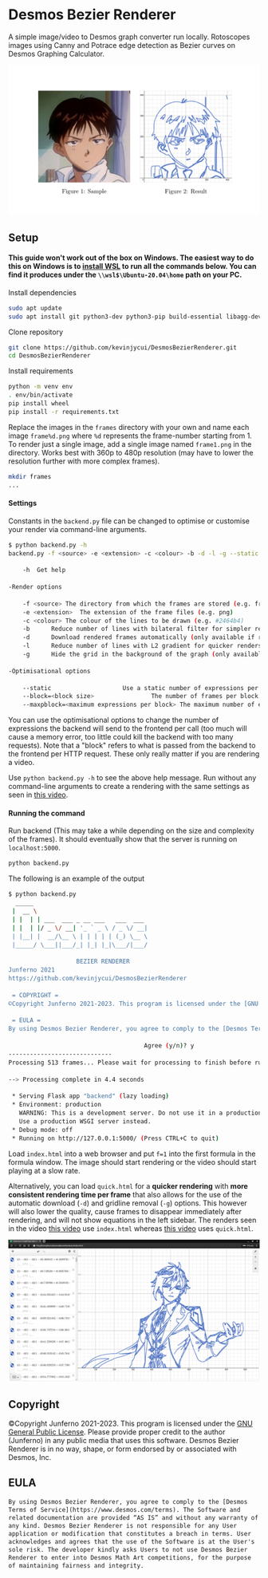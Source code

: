 # Desmos Bezier Renderer

A simple image/video to Desmos graph converter run locally. Rotoscopes images using Canny and Potrace edge detection as Bezier curves on Desmos Graphing Calculator.

![](github/figures.png)

## Setup
#### This guide won't work out of the box on Windows. The easiest way to do this on Windows is to [install WSL](https://learn.microsoft.com/en-us/windows/wsl/install) to run all the commands below. You can find it produces under the `\\wsl$\Ubuntu-20.04\home` path on your PC.
Install dependencies
```sh
sudo apt update
sudo apt install git python3-dev python3-pip build-essential libagg-dev libpotrace-dev pkg-config
```

Clone repository
```sh
git clone https://github.com/kevinjycui/DesmosBezierRenderer.git
cd DesmosBezierRenderer
```

Install requirements
```sh
python -m venv env
. env/bin/activate
pip install wheel
pip install -r requirements.txt
```
Replace the images in the `frames` directory with your own and name each image `frame%d.png` where `%d` represents the frame-number starting from 1. To render just a single image, add a single image named `frame1.png` in the directory. Works best with 360p to 480p resolution (may have to lower the resolution further with more complex frames).
```sh
mkdir frames
...
```
#### Settings
Constants in the `backend.py` file can be changed to optimise or customise your render via command-line arguments.

```sh
$ python backend.py -h
backend.py -f <source> -e <extension> -c <colour> -b -d -l -g --static --block=<block size> --maxpblock=<max expressions per block>

	-h	Get help

-Render options

	-f <source>	The directory from which the frames are stored (e.g. frames)
	-e <extension>	The extension of the frame files (e.g. png)
	-c <colour>	The colour of the lines to be drawn (e.g. #2464b4)
	-b		Reduce number of lines with bilateral filter for simpler renders
	-d		Download rendered frames automatically (only available if rendering quick.html)
	-l		Reduce number of lines with L2 gradient for quicker renders
	-g		Hide the grid in the background of the graph (only available if rendering quick.html)

-Optimisational options

	--static					Use a static number of expressions per request block
	--block=<block size>				The number of frames per block in dynamic blocks
	--maxpblock=<maximum expressions per block>	The maximum number of expressions per block in static blocks
```

You can use the optimisational options to change the number of expressions the backend will send to the frontend per call (too much will cause a memory error, too little could kill the backend with too many requests). Note that a "block" refers to what is passed from the backend to the frontend per HTTP request. These only really matter if you are rendering a video.

Use `python backend.py -h` to see the above help message. Run without any command-line arguments to create a rendering with the same settings as seen in [this video](https://www.youtube.com/watch?v=BQvBq3K50u8). 

#### Running the command

Run backend (This may take a while depending on the size and complexity of the frames). It should eventually show that the server is running on `localhost:5000`.
```sh
python backend.py
```

The following is an example of the output
```sh
$ python backend.py 
  _____                                
 |  __ \                               
 | |  | | ___  ___ _ __ ___   ___  ___ 
 | |  | |/ _ \/ __| '_ ` _ \ / _ \/ __|
 | |__| |  __/\__ \ | | | | | (_) \__ \
 |_____/ \___||___/_| |_| |_|\___/|___/

                   BEZIER RENDERER
Junferno 2021
https://github.com/kevinjycui/DesmosBezierRenderer

 = COPYRIGHT =
©Copyright Junferno 2021-2023. This program is licensed under the [GNU General Public License](https://github.com/kevinjycui/DesmosBezierRenderer/blob/master/LICENSE). Please provide proper credit to the author (Junferno) in any public media that uses this software. Desmos Bezier Renderer is in no way, shape, or form endorsed by or associated with Desmos, Inc.

 = EULA =
By using Desmos Bezier Renderer, you agree to comply to the [Desmos Terms of Service](https://www.desmos.com/terms). The Software and related documentation are provided “AS IS” and without any warranty of any kind. Desmos Bezier Renderer is not responsible for any User application or modification that constitutes a breach in terms. User acknowledges and agrees that the use of the Software is at the User's sole risk. The developer kindly asks Users to not use Desmos Bezier Renderer to enter into Desmos Math Art competitions, for the purpose of maintaining fairness and integrity.

                                      Agree (y/n)? y
-----------------------------
Processing 513 frames... Please wait for processing to finish before running on frontend

--> Processing complete in 4.4 seconds

 * Serving Flask app "backend" (lazy loading)
 * Environment: production
   WARNING: This is a development server. Do not use it in a production deployment.
   Use a production WSGI server instead.
 * Debug mode: off
 * Running on http://127.0.0.1:5000/ (Press CTRL+C to quit)

```

Load `index.html` into a web browser and put `f=1` into the first formula in the formula window. The image should start rendering or the video should start playing at a slow rate. 

Alternatively, you can load `quick.html` for a **quicker rendering** with **more consistent rendering time per frame** that also allows for the use of the automatic download (`-d`) and gridline removal (`-g`) options. This however will also lower the quality, cause frames to disappear immediately after rendering, and will not show equations in the left sidebar. The renders seen in the video [this video](https://www.youtube.com/watch?v=BQvBq3K50u8) use `index.html` whereas [this video](https://www.youtube.com/watch?v=c38ob_YC0IA) uses `quick.html`.

![](github/final.png)

## Copyright

©Copyright Junferno 2021-2023. This program is licensed under the [GNU General Public License](https://github.com/kevinjycui/DesmosBezierRenderer/blob/master/LICENSE). Please provide proper credit to the author (Junferno) in any public media that uses this software. Desmos Bezier Renderer is in no way, shape, or form endorsed by or associated with Desmos, Inc.

## EULA
```
By using Desmos Bezier Renderer, you agree to comply to the [Desmos Terms of Service](https://www.desmos.com/terms). The Software and related documentation are provided “AS IS” and without any warranty of any kind. Desmos Bezier Renderer is not responsible for any User application or modification that constitutes a breach in terms. User acknowledges and agrees that the use of the Software is at the User's sole risk. The developer kindly asks Users to not use Desmos Bezier Renderer to enter into Desmos Math Art competitions, for the purpose of maintaining fairness and integrity.
```